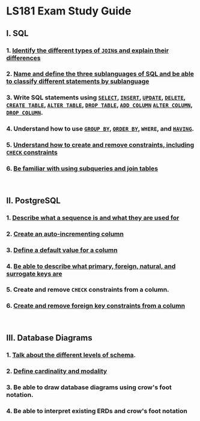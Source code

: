 # LS181 Exam Study Guide

## I. SQL

### 1. [Identify the different types of `JOIN`s and explain their differences](https://launchschool.com/books/sql/read/joins#whatissqljoin)
    
### 2. [Name and define the three sublanguages of SQL and be able to classify different statements by sublanguage](https://launchschool.com/books/sql/read/interacting_with_postgresql#sqlsublanguages)
    
### 3. Write SQL statements using [`SELECT`](https://launchschool.com/books/sql/read/select_queries#selectquerysyntax), [`INSERT`](https://launchschool.com/books/sql/read/add_data#insertionstatementsyntax), [`UPDATE`](https://launchschool.com/books/sql/read/update_and_delete_data#updatingdata), [`DELETE`](https://launchschool.com/books/sql/read/update_and_delete_data#deletingdata), [`CREATE TABLE`](https://launchschool.com/books/sql/read/create_table#tablecreationsyntax), [`ALTER TABLE`](https://launchschool.com/books/sql/read/alter_table#altertablesyntax), [`DROP TABLE`](https://launchschool.com/books/sql/read/alter_table#droppingtables), [`ADD COLUMN`](https://launchschool.com/books/sql/read/alter_table#addingacolumn) [`ALTER COLUMN`](https://launchschool.com/books/sql/read/alter_table#renamingacolumn), [`DROP COLUMN`](https://launchschool.com/books/sql/read/alter_table#removingacolumn).
    
### 4. Understand how to use [`GROUP BY`](https://launchschool.com/books/sql/read/more_on_select#groupby), [`ORDER BY`](https://launchschool.com/books/sql/read/select_queries#ordering), `WHERE`, and [`HAVING`](https://launchschool.com/lessons/a1779fd2/assignments/f4b7a9dc).
    
### 5. [Understand how to create and remove constraints, including `CHECK` constraints](https://launchschool.com/books/sql/read/add_data#constraintsdata)
    
### 6. [Be familiar with using subqueries and join tables](https://launchschool.com/lessons/e752508c/assignments/2009d549)

<br>

## II. PostgreSQL

### 1. [Describe what a sequence is and what they are used for](https://launchschool.com/lessons/a1779fd2/assignments/00e428da)

### 2. [Create an auto-incrementing column](https://launchschool.com/lessons/a1779fd2/assignments/00e428da)

### 3. [Define a default value for a column](https://launchschool.com/lessons/a1779fd2/assignments/c6a5a6cb)

### 4. [Be able to describe what primary, foreign, natural, and surrogate keys are](https://launchschool.com/lessons/a1779fd2/assignments/00e428da)

### 5. Create and remove `CHECK` constraints from a column.

### 6. [Create and remove foreign key constraints from a column](https://launchschool.com/lessons/5ae760fa/assignments/bb4f3ba2)

<br>

## III. Database Diagrams

### 1. [Talk about the different levels of schema](https://launchschool.com/lessons/5ae760fa/assignments/2f3bc8f7).

### 2. [Define cardinality and modality](https://launchschool.com/lessons/5ae760fa/assignments/46053e3b)

### 3. Be able to draw database diagrams using crow's foot notation.

### 4. Be able to interpret existing ERDs and crow's foot notation
